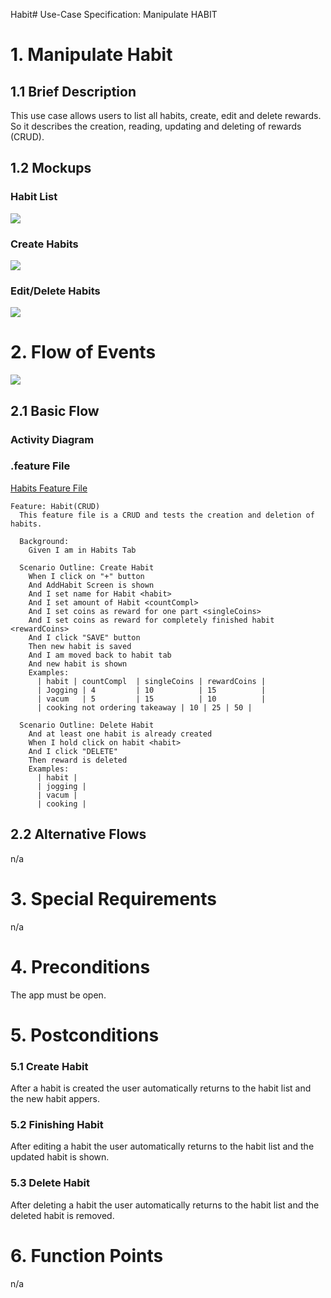 Habit# Use-Case Specification: Manipulate HABIT

# 1. Manipulate Habit

## 1.1 Brief Description
This use case allows users to list all habits, create, edit and delete rewards. So it describes the creation, reading, updating and deleting of rewards (CRUD).



## 1.2 Mockups
### Habit List
![](PNGs/Habit-list.png)
### Create Habits
![](PNGs/Habit-create.png)
### Edit/Delete Habits
![](PNGs/Habit-menu.png)



# 2. Flow of Events
![](PNGs/diagramm-habits.png)

## 2.1 Basic Flow

### Activity Diagram



### .feature File
[Habits Feature File](https://github.com/rbnsch/Work2Play/blob/master/app/src/androidTest/assets/features/habit.feature)

``` feature
Feature: Habit(CRUD)
  This feature file is a CRUD and tests the creation and deletion of habits.

  Background:
    Given I am in Habits Tab

  Scenario Outline: Create Habit
    When I click on "+" button
    And AddHabit Screen is shown
    And I set name for Habit <habit>
    And I set amount of Habit <countCompl>
    And I set coins as reward for one part <singleCoins>
    And I set coins as reward for completely finished habit <rewardCoins>
    And I click "SAVE" button
    Then new habit is saved
    And I am moved back to habit tab
    And new habit is shown
    Examples:
      | habit | countCompl  | singleCoins | rewardCoins |
      | Jogging | 4         | 10          | 15          |
      | vacum   | 5         | 15          | 10          |
      | cooking not ordering takeaway | 10 | 25 | 50 |

  Scenario Outline: Delete Habit
    And at least one habit is already created
    When I hold click on habit <habit>
    And I click "DELETE"
    Then reward is deleted
    Examples:
      | habit |
      | jogging |
      | vacum |
      | cooking |

```





## 2.2 Alternative Flows
n/a

# 3. Special Requirements
n/a

# 4. Preconditions

The app must be open.

# 5. Postconditions

### 5.1 Create Habit
After a habit is created the user automatically returns to the habit list and the new habit appers.
### 5.2 Finishing Habit
After editing a habit the user automatically returns to the habit list and the updated habit is shown.
### 5.3 Delete Habit
After deleting a habit the user automatically returns to the habit list and the deleted habit is removed.

# 6. Function Points
n/a
